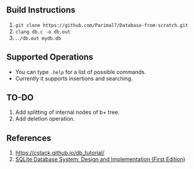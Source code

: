 ## Build Instructions

1. `git clone https://github.com/Parimal7/Database-from-scratch.git`
2. `clang db.c -o db.out`
3. .`./db.out mydb.db`

## Supported Operations
- You can type `.help` for a list of possible commands.
- Currently it supports insertions and searching.

## TO-DO
1. Add splitting of internal nodes of b+ tree.
2. Add deletion operation.

## References
1. https://cstack.github.io/db_tutorial/
2. [SQLite Database System: Design and Implementation (First Edition)](https://books.google.co.in/books/about/SQLite_Database_System_Design_and_Implem.html?id=9Z6IQQnX1JEC&redir_esc=y "SQLite Database System: Design and Implementation (First Edition)")
